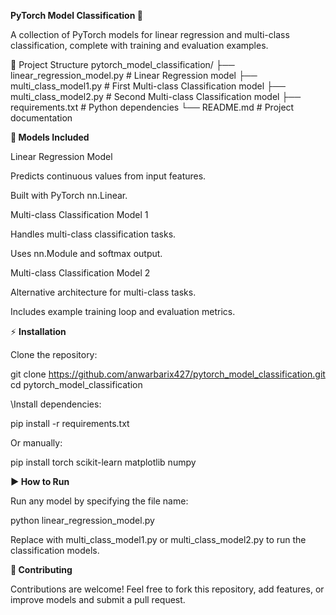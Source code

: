 **PyTorch Model Classification 🚀**

A collection of PyTorch models for linear regression and multi-class classification, complete with training and evaluation examples.

📂 Project Structure
pytorch_model_classification/
├── linear_regression_model.py       # Linear Regression model
├── multi_class_model1.py            # First Multi-class Classification model
├── multi_class_model2.py            # Second Multi-class Classification model
├── requirements.txt                 # Python dependencies
└── README.md                        # Project documentation

**🧠 Models Included**

Linear Regression Model

Predicts continuous values from input features.

Built with PyTorch nn.Linear.

Multi-class Classification Model 1

Handles multi-class classification tasks.

Uses nn.Module and softmax output.

Multi-class Classification Model 2

Alternative architecture for multi-class tasks.

Includes example training loop and evaluation metrics.

⚡ **Installation**

Clone the repository:

git clone https://github.com/anwarbarix427/pytorch_model_classification.git
cd pytorch_model_classification


\\Install dependencies:

pip install -r requirements.txt


Or manually:

pip install torch scikit-learn matplotlib numpy

**▶ How to Run**

Run any model by specifying the file name:

python linear_regression_model.py


Replace with multi_class_model1.py or multi_class_model2.py to run the classification models.

**🤝 Contributing**

Contributions are welcome!
Feel free to fork this repository, add features, or improve models and submit a pull request.
